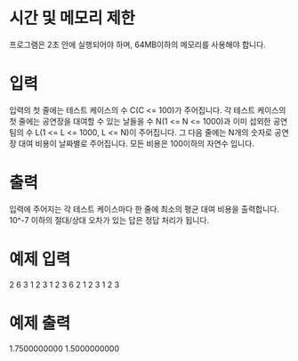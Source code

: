 # 시간 및 메모리 제한
프로그램은 2초 안에 실행되어야 하며, 64MB이하의 메모리를 사용해야 합니다.

# 입력
입력의 첫 줄에는 테스트 케이스의 수 C(C <= 100)가 주어집니다. 각 테스트 케이스의 첫 줄에는 공연장을 대여할 수 있는 날들을 수 N(1 <= N <= 1000)과 이미 섭외한 공연 팀의 수 L(1 <= L <= 1000, L <= N)이 주어집니다. 그 다음 줄에는 N개의 숫자로 공연장 대여 비용이 날짜별로 주어집니다. 모든 비용은 100이하의 자연수 입니다.

# 출력
입력에 주어지는 각 테스트 케이스마다 한 줄에 최소의 평균 대여 비용을 출력합니다. 10^-7 이하의 절대/상대 오차가 있는 답은 정답 처리가 됩니다.

# 예제 입력
2
6 3
1 2 3 1 2 3
6 2
1 2 3 1 2 3 

# 예제 출력
1.7500000000
1.5000000000